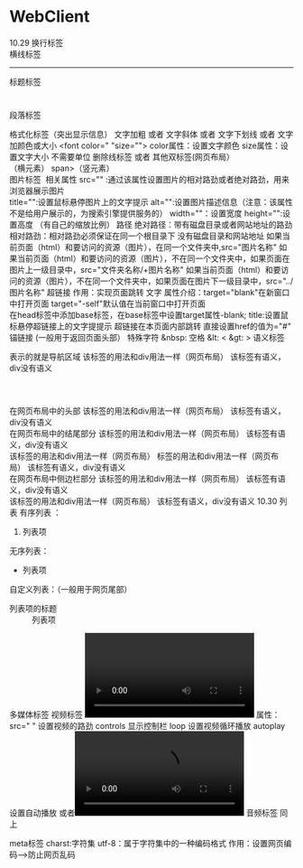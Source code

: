 # WebClient
10.29
换行标签<br/>
横线标签<hr></hr>
标题标签<h1></h1>
段落标签 <p> </p>
格式化标签（突出显示信息）
文字加粗 <strong></strong>或者<b></b>
文字斜体 <em></em>或者<i></i>
文字下划线 <ins></ins> 或者<u></u>
文字加颜色或大小 <font color=" "size=""></font>  color属性：设置文字颜色 size属性：设置文字大小 不需要单位
删除线标签  <del></del>或者<s></s>
其他双标签(网页布局）  <div></div>（横元素）  span></span>（竖元素）   
图片标签 <img> 相关属性  src="" :通过该属性设置图片的相对路劲或者绝对路劲，用来浏览器展示图片  
                       title="":设置鼠标悬停图片上的文字提示
                       alt="":设置图片描述信息（注意：该属性不是给用户展示的，为搜索引擎提供服务的）
                       width=""：设置宽度 height="":设置高度 （有自己的缩放比例）
 路径 
     绝对路径：带有磁盘目录或者网站地址的路劲   
     相对路劲：相对路劲必须保证在同一个根目录下  没有磁盘目录和网站地址
        如果当前页面（html）和要访问的资源（图片），在同一个文件夹中,src="图片名称"
        如果当前页面（html）和要访问的资源（图片），不在同一个文件夹中，如果页面在图片上一级目录中，src="文件夹名称/+图片名称"
        如果当前页面（html）和要访问的资源（图片），不在同一个文件夹中，如果页面在图片下一级目录中，src="../图片名称"
超链接
     作用：实现页面跳转 <a herf="目标页面的路径">文字</a> 
     属性介绍：target="blank"在新窗口中打开页面 
              target="-self"默认值在当前窗口中打开页面  
      在head标签中添加base标签，在base标签中设置target属性-blank;
      title:设置鼠标悬停超链接上的文字提提示
超链接在本页面内部跳转
      直接设置href的值为="#"
      锚链接 <a href="id属性值"></a>(一般用于返回页面头部）
特殊字符
     &nbsp: 空格
     &lt: <
     &gt: >
语义标签
<nav></nav> 表示的就是导航区域  该标签的用法和div用法一样（网页布局） 该标签有语义，div没有语义
<header></header> 在网页布局中的头部  该标签的用法和div用法一样（网页布局） 该标签有语义，div没有语义
<footer></footer>在网页布局中的结尾部分  该标签的用法和div用法一样（网页布局） 该标签有语义，div没有语义
<article></article> 该标签的用法和div用法一样（网页布局） 标签的用法和div用法一样（网页布局） 该标签有语义，div没有语义
<aside></adise> 在网页布局中侧边栏部分 该标签的用法和div用法一样（网页布局） 该标签有语义，div没有语义
<section></section> 该标签的用法和div用法一样（网页布局） 该标签有语义，div没有语义
10.30 列表
有序列表 ：
 <ol>
   <li>列表项</li>
 </ol>
 无序列表：
 <ul>
   <li>列表项</li>
 </ul>
自定义列表：（一般用于网页尾部）
<dl>
  <dt>列表项的标题</dt>
  <dd>列表项</dd>
</dl>
多媒体标签
视频标签
<video></video> 属性：src=" " 设置视频的路劲  controls 显示控制栏  loop 设置视频循环播放  autoplay 设置自动播放
                或者<video controls>
                      <source src=" ">
                      <source src=" ">
                    </video>
音频标签 <audio></audio> 同上

meta标签  <meta charset="UTF-8">  charst:字符集  utf-8：属于字符集中的一种编码格式  作用：设置网页编码-->防止网页乱码




  
                     
 











